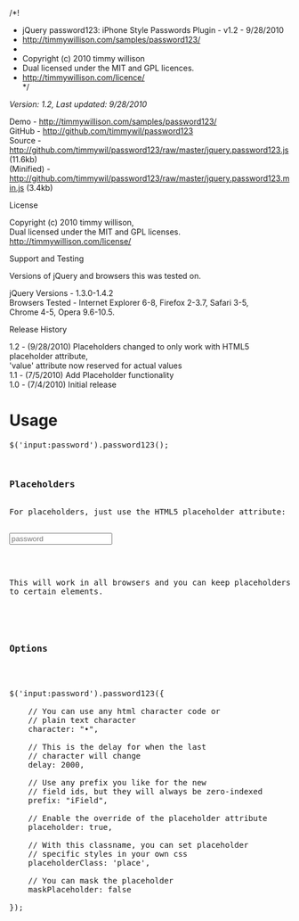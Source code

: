 /*!
 * jQuery password123: iPhone Style Passwords Plugin - v1.2 - 9/28/2010<br/>
 * http://timmywillison.com/samples/password123/<br/>
 * 
 * Copyright (c) 2010 timmy willison<br/>
 * Dual licensed under the MIT and GPL licences.<br/>
 * http://timmywillison.com/licence/<br/>
 */

*Version: 1.2, Last updated: 9/28/2010*
 
Demo         - <a href="http://timmywillison.com/samples/password123/">http://timmywillison.com/samples/password123/</a><br/>
GitHub       - <a href="http://github.com/timmywil/password123">http://github.com/timmywil/password123</a><br/>
Source       - <a href="http://github.com/timmywil/password123/raw/master/jquery.password123.js">http://github.com/timmywil/password123/raw/master/jquery.password123.js (11.6kb)</a><br/>
(Minified)   - <a href="http://github.com/timmywil/password123/raw/master/jquery.password123.min.js">http://github.com/timmywil/password123/raw/master/jquery.password123.min.js (3.4kb)</a><br/>

License

Copyright (c) 2010 timmy willison,<br/>
Dual licensed under the MIT and GPL licenses.<br/>
http://timmywillison.com/license/<br/>

Support and Testing

Versions of jQuery and browsers this was tested on.

jQuery Versions - 1.3.0-1.4.2<br/>
Browsers Tested - Internet Explorer 6-8, Firefox 2-3.7, Safari 3-5,<br/>
Chrome 4-5, Opera 9.6-10.5.

Release History

1.2   - (9/28/2010) Placeholders changed to only work with HTML5 placeholder attribute,<br/>
'value' attribute now reserved for actual values<br/>
1.1   - (7/5/2010) Add Placeholder functionality<br/>
1.0   - (7/4/2010) Initial release

<h1>Usage</h1>

<pre>
$('input:password').password123();
<pre>

<h3>Placeholders</h3>
For placeholders, just use the HTML5 placeholder attribute:

<pre>
<input type="password" placeholder="password">
</pre>

This will work in all browsers and you can keep placeholders specific to certain elements.

<br/>
<h3>Options</h3>

<pre>
$('input:password').password123({
                
    // You can use any html character code or
    // plain text character
    character: "&#8226;",
    
    // This is the delay for when the last
    // character will change
    delay: 2000,
    
    // Use any prefix you like for the new
    // field ids, but they will always be zero-indexed
    prefix: "iField",
    
    // Enable the override of the placeholder attribute
    placeholder: true,
    
    // With this classname, you can set placeholder
    // specific styles in your own css
    placeholderClass: 'place',
    
    // You can mask the placeholder
    maskPlaceholder: false
    
});
</pre>
